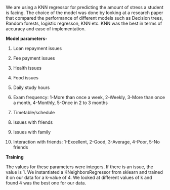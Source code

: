 We are using a KNN regressor for predicting the amount of stress a student is facing. The choice of the model was done by looking at a research paper that compared the performance of different models such as Decision trees, Random forests, logistic regresson, KNN etc. KNN was the best in terms of accuracy and ease of implementation. 

**Model parameters-**

1. Loan repayment issues

2. Fee payment issues

3. Health issues

4. Food issues

5. Daily study hours

6. Exam frequency: 1-More than once a week, 2-Weekly, 3-More than once a month, 4-Monthly, 5-Once in 2 to 3 months

7. Timetable/schedule

8. Issues with friends

9. Issues with family

10. Interaction with friends: 1-Excellent, 2-Good, 3-Average, 4-Poor, 5-No friends

**Training**

The values for these parameters were integers. If there is an issue, the value is 1. We instantiated a KNeighborsRegressor from sklearn and trained it on our data for a k-value of 4. We looked at different values of k and found 4 was the best one for our data. 
